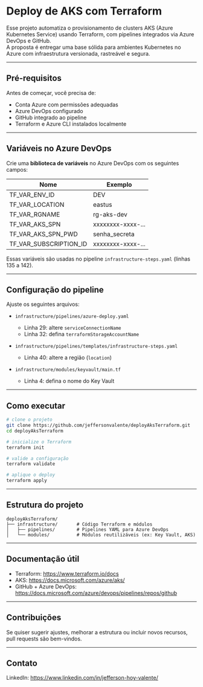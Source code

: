 
# Deploy de AKS com Terraform

Esse projeto automatiza o provisionamento de clusters AKS (Azure Kubernetes Service) usando Terraform, com pipelines integrados via Azure DevOps e GitHub.  
A proposta é entregar uma base sólida para ambientes Kubernetes no Azure com infraestrutura versionada, rastreável e segura.

---

## Pré-requisitos

Antes de começar, você precisa de:

- Conta Azure com permissões adequadas
- Azure DevOps configurado
- GitHub integrado ao pipeline
- Terraform e Azure CLI instalados localmente

---

## Variáveis no Azure DevOps

Crie uma **biblioteca de variáveis** no Azure DevOps com os seguintes campos:

| Nome                     | Exemplo             |
|--------------------------|---------------------|
| TF_VAR_ENV_ID            | DEV                 |
| TF_VAR_LOCATION          | eastus              |
| TF_VAR_RGNAME            | rg-aks-dev          |
| TF_VAR_AKS_SPN           | xxxxxxxx-xxxx-...   |
| TF_VAR_AKS_SPN_PWD       | senha_secreta       |
| TF_VAR_SUBSCRIPTION_ID   | xxxxxxxx-xxxx-...   |

Essas variáveis são usadas no pipeline `infrastructure-steps.yaml` (linhas 135 a 142).

---

## Configuração do pipeline

Ajuste os seguintes arquivos:

- `infrastructure/pipelines/azure-deploy.yaml`
  - Linha 29: altere `serviceConnectionName`
  - Linha 32: defina `terraformStorageAccountName`

- `infrastructure/pipelines/templates/infrastructure-steps.yaml`
  - Linha 40: altere a região (`location`)

- `infrastructure/modules/keyvault/main.tf`
  - Linha 4: defina o nome do Key Vault

---

## Como executar

```bash
# clone o projeto
git clone https://github.com/jeffersonvalente/deployAksTerraform.git
cd deployAksTerraform

# inicialize o Terraform
terraform init

# valide a configuração
terraform validate

# aplique o deploy
terraform apply
```

---

## Estrutura do projeto

```plaintext
deployAksTerraform/
├── infrastructure/       # Código Terraform e módulos
│   ├── pipelines/        # Pipelines YAML para Azure DevOps
│   └── modules/          # Módulos reutilizáveis (ex: Key Vault, AKS)
```

---

## Documentação útil

- Terraform: https://www.terraform.io/docs  
- AKS: https://docs.microsoft.com/azure/aks/  
- GitHub + Azure DevOps: https://docs.microsoft.com/azure/devops/pipelines/repos/github

---

## Contribuições

Se quiser sugerir ajustes, melhorar a estrutura ou incluir novos recursos, pull requests são bem-vindos.

---

## Contato

LinkedIn: https://www.linkedin.com/in/jefferson-hoy-valente/
